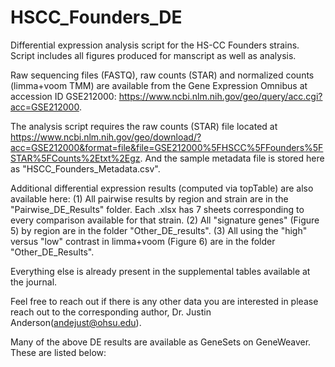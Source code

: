 # HSCC_Founders_DE
Differential expression analysis script for the HS-CC Founders strains. Script includes all figures produced for manscript as well as analysis.

Raw sequencing files (FASTQ), raw counts (STAR) and normalized counts (limma+voom TMM) are available from the Gene Expression Omnibus at accession ID GSE212000: https://www.ncbi.nlm.nih.gov/geo/query/acc.cgi?acc=GSE212000.  

The analysis script requires the raw counts (STAR) file located at https://www.ncbi.nlm.nih.gov/geo/download/?acc=GSE212000&format=file&file=GSE212000%5FHSCC%5FFounders%5FSTAR%5FCounts%2Etxt%2Egz. And the sample metadata file is stored here as "HSCC_Founders_Metadata.csv".

Additional differential expression results (computed via topTable) are also available here:
  (1) All pairwise results by region and strain are in the "Pairwise_DE_Results" folder.  Each .xlsx has 7 sheets corresponding to every comparison available for that strain.
  (2) All "signature genes" (Figure 5) by region are in the folder "Other_DE_results".
  (3) All using the "high" versus "low" contrast in limma+voom (Figure 6) are in the folder "Other_DE_Results".
  
Everything else is already present in the supplemental tables available at the journal.

Feel free to reach out if there is any other data you are interested in please reach out to the corresponding author, Dr. Justin Anderson(andejust@ohsu.edu).


Many of the above DE results are available as GeneSets on GeneWeaver.  These are listed below:
